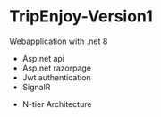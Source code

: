 # TripEnjoy-Version1

Webapplication with .net 8
+ Asp.net api
+ Asp.net razorpage
+ Jwt authentication
+ SignalR
- N-tier Architecture
